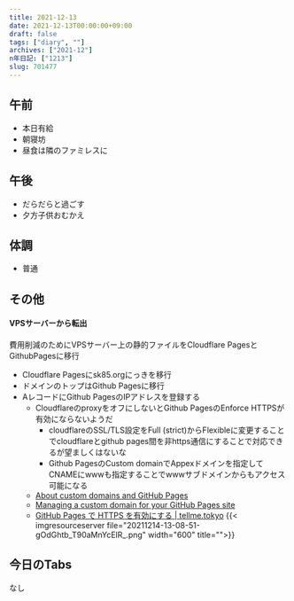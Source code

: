 ```yaml
---
title: 2021-12-13
date: 2021-12-13T00:00:00+09:00
draft: false
tags: ["diary", ""]
archives: ["2021-12"]
n年日記: ["1213"]
slug: 701477
---
```

## 午前
- 本日有給
- 朝寝坊
- 昼食は隣のファミレスに
## 午後
- だらだらと過ごす
- 夕方子供おむかえ
## 体調
- 普通
## その他
#### VPSサーバーから転出
費用削減のためにVPSサーバー上の静的ファイルをCloudflare PagesとGithubPagesに移行
- Cloudflare Pagesにsk85.orgにっきを移行
- ドメインのトップはGithub Pagesに移行
- AレコードにGithub PagesのIPアドレスを登録する
  - CloudflareのproxyをオフにしないとGithub PagesのEnforce HTTPSが有効にならないようだ
    - cloudflareのSSL/TLS設定をFull (strict)からFlexibleに変更することでcloudflareとgithub pages間を非https通信にすることで対応できるが望ましくはないな
    - Github PagesのCustom domainでAppexドメインを指定してCNAMEにwwwも指定することでwwwサブドメインからもアクセス可能になる
  - [About custom domains and GitHub Pages](https://docs.github.com/en/pages/configuring-a-custom-domain-for-your-github-pages-site/about-custom-domains-and-github-pages)
  - [Managing a custom domain for your GitHub Pages site](https://docs.github.com/en/pages/configuring-a-custom-domain-for-your-github-pages-site/managing-a-custom-domain-for-your-github-pages-site#configuring-an-apex-domain)
  - [GitHub Pages で HTTPS を有効にする | tellme.tokyo](https://tellme.tokyo/post/2020/01/20/github-pages-with-https/)
{{< imgresourceserver file="20211214-13-08-51-gOdGhtb_T90aMnYcElR_.png" width="600" title="">}}

## 今日のTabs
なし